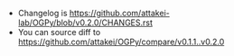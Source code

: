 - Changelog is https://github.com/attakei-lab/OGPy/blob/v0.2.0/CHANGES.rst
- You can source diff to https://github.com/attakei/OGPy/compare/v0.1.1..v0.2.0
